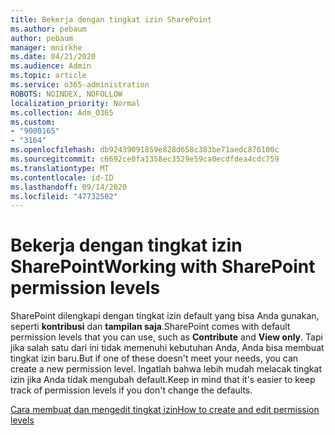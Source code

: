 ```yaml
---
title: Bekerja dengan tingkat izin SharePoint
ms.author: pebaum
author: pebaum
manager: mnirkhe
ms.date: 04/21/2020
ms.audience: Admin
ms.topic: article
ms.service: o365-administration
ROBOTS: NOINDEX, NOFOLLOW
localization_priority: Normal
ms.collection: Adm_O365
ms.custom:
- "9000165"
- "3164"
ms.openlocfilehash: db92439091859e828d658c383be71aedc876100c
ms.sourcegitcommit: c6692ce0fa1358ec3529e59ca0ecdfdea4cdc759
ms.translationtype: MT
ms.contentlocale: id-ID
ms.lasthandoff: 09/14/2020
ms.locfileid: "47732502"
---
```

# <a name="working-with-sharepoint-permission-levels"></a><span data-ttu-id="237fb-102">Bekerja dengan tingkat izin SharePoint</span><span class="sxs-lookup"><span data-stu-id="237fb-102">Working with SharePoint permission levels</span></span>

<span data-ttu-id="237fb-103">SharePoint dilengkapi dengan tingkat izin default yang bisa Anda gunakan, seperti **kontribusi** dan **tampilan saja**.</span><span class="sxs-lookup"><span data-stu-id="237fb-103">SharePoint comes with default permission levels that you can use, such as **Contribute** and **View only**.</span></span> <span data-ttu-id="237fb-104">Tapi jika salah satu dari ini tidak memenuhi kebutuhan Anda, Anda bisa membuat tingkat izin baru.</span><span class="sxs-lookup"><span data-stu-id="237fb-104">But if one of these doesn't meet your needs, you can create a new permission level.</span></span> <span data-ttu-id="237fb-105">Ingatlah bahwa lebih mudah melacak tingkat izin jika Anda tidak mengubah default.</span><span class="sxs-lookup"><span data-stu-id="237fb-105">Keep in mind that it's easier to keep track of permission levels if you don't change the defaults.</span></span>

[<span data-ttu-id="237fb-106">Cara membuat dan mengedit tingkat izin</span><span class="sxs-lookup"><span data-stu-id="237fb-106">How to create and edit permission levels</span></span>](https://docs.microsoft.com/sharepoint/how-to-create-and-edit-permission-levels)